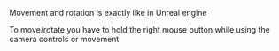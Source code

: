 
Movement and rotation is exactly like in Unreal engine

To move/rotate you have to hold the right mouse button while using the camera controls or movement
